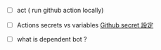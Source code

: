 

- [ ] act ( run github action locally)

- [ ] Actions secrets vs variables [Github secret 設定](<Github secret 設定>)

- [ ] what is dependent bot ?




 
